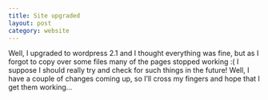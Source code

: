 ```yaml
---
title: Site upgraded
layout: post
category: website
---
```

Well, I upgraded to wordpress 2.1 and I thought everything was fine, but as I forgot to copy over some files many of the pages stopped working :( I suppose I should really try and check for such things in the future! Well, I have a couple of changes coming up, so I’ll cross my fingers and hope that I get them working...
